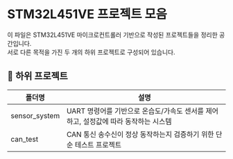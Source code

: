 # STM32L451VE 프로젝트 모음

이 파일은 STM32L451VE 마이크로컨트롤러 기반으로 작성된 프로젝트들을 정리한 공간입니다.  
서로 다른 목적을 가진 두 개의 하위 프로젝트로 구성되어 있습니다.

## 📁 하위 프로젝트

| 폴더명 | 설명 |
|--------|------|
| sensor_system | UART 명령어를 기반으로 온습도/가속도 센서를 제어하고, 설정값에 따라 동작하는 시스템 |
| can_test | CAN 통신 송수신이 정상 동작하는지 검증하기 위한 단순 테스트 프로젝트 |

